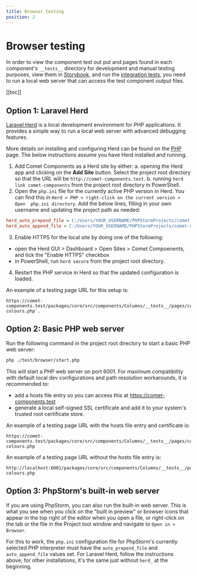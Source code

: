 ```yaml
---
title: Browser testing
position: 2
---
```


# Browser testing

In order to view the component test out put and pages found in each component's `__tests__` directory for development and manual testing purposes, view them in [Storybook](./storybook.md), and run the [integration tests](./integration-tests.md), you need to run a local web server that can access the test component output files.

[[toc]]

## Option 1: Laravel Herd <Badge text="Recommended" vertical="middle" type="tip" />
[Laravel Herd](https://herd.laravel.com) is a local development environment for PHP applications. It provides a simple way to run a local web server with advanced debugging features.

More details on installing and configuring Herd can be found on the [PHP](../tooling/php.md) page. The below instructions assume you have Herd installed and running.

1. Add Comet Components as a Herd site by either:
   a. opening the Herd app and clicking on the **Add Site** button. Select the project root directory so that the URL will be `http://comet-components.test`.
   b. running `herd link comet-components` from the project root directory in PowerShell.
2. Open the `php.ini` file for the currently active PHP version in Herd. You can find this in `Herd > PHP > right-click on the current version > Open 
php.ini directory`. Add the below lines, filling in your own username and updating the project path as needed:

```ini
herd_auto_prepend_file = C:/Users/YOUR_USERNAME/PHPStormProjects/comet-components/test/browser/wrapper-open.php
herd_auto_append_file = C:/Users/YOUR_USERNAME/PHPStormProjects/comet-components/test/browser/wrapper-close.php
```

3. Enable HTTPS for the local site by doing one of the following:
  - open the Herd GUI > Dashboard > Open Sites > Comet Compoenents, and tick the "Enable HTTPS" checkbox
  - in PowerShell, run `herd secure` from the project root directory.

4. Restart the PHP service in Herd so that the updated configuration is loaded.

An example of a testing page URL for this setup is:

```
https://comet-components.test/packages/core/src/components/Columns/__tests__/pages/columns-colours.php`.
```

## Option 2: Basic PHP web server

Run the following command in the project root directory to start a basic PHP web server:
	
```bash
php ./test/browser/start.php
```

This will start a PHP web server on port 6001. For maximum compatibility with default local dev configurations and path resolution workarounds, it is recommended to:
- add a hosts file entry so you can access this at https://comet-components.test 
- generate a local self-signed SSL certificate and add it to your system's trusted root certificate store.

An example of a testing page URL with the hosts file entry and certificate is:
```
https://comet-components.test/packages/core/src/components/Columns/__tests__/pages/columns-colours.php
```

An example of a testing page URL without the hosts file entry is:
```
http://localhost:6001/packages/core/src/components/Columns/__tests__/pages/columns-colours.php
```

## Option 3: PhpStorm's built-in web server

If you are using PhpStorm, you can also run the built-in web server. This is what you see when you click on the "built in preview" or browser icons that appear in the top right of the editor when you open a file, or right-click on the tab or the file in the Project tool window and navigate to `Open in > Browser`.

For this to work, the `php.ini` configuration file for PhpStorm's currently selected PHP interpreter must have the `auto_prepend_file` and `auto_append_file` values set. For Laravel Herd, follow the instructions above; for other installations, it's the same just without `herd_` at the beginning.


